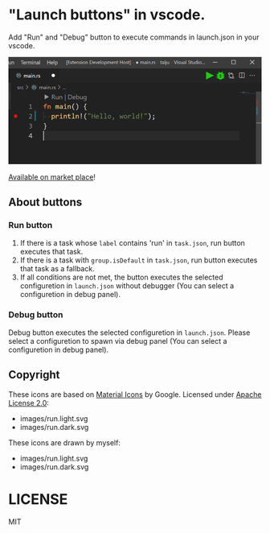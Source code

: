 # "Launch buttons" in vscode.

Add "Run" and "Debug" button to execute commands in launch.json in your vscode.

![screenshot](https://raw.githubusercontent.com/ledyba/vscode-launch-buttons/magistra/screenshot.png)

[Available on market place](https://marketplace.visualstudio.com/items?itemName=ledyba.launch-buttons)!

## About buttons

### Run button

1. If there is a task whose `label` contains 'run' in `task.json`, run button executes that task.
2. If there is a task with `group.isDefault` in `task.json`, run button executes that task as a fallback.
3. If all conditions are not met, the button executes the selected configuretion in `launch.json` without debugger (You can select a configuretion in debug panel).

### Debug button

Debug button executes the selected configuretion in `launch.json`. Please select a configuretion to spawn via debug panel (You can select a configuretion in debug panel).

## Copyright

These icons are based on [Material Icons](https://fonts.google.com/icons) by Google. Licensed under [Apache License 2.0](https://www.apache.org/licenses/LICENSE-2.0.html):

 - images/run.light.svg
 - images/run.dark.svg

These icons are drawn by myself:

 - images/run.light.svg
 - images/run.dark.svg

# LICENSE

MIT
